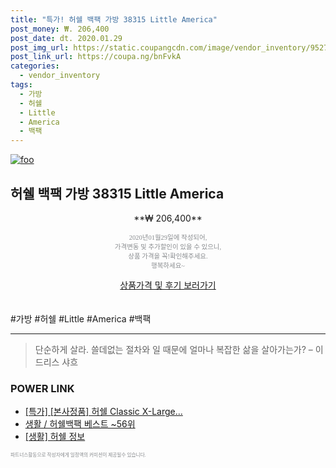 ```yaml
--- 
title: "특가! 허쉘 백팩 가방 38315 Little America" 
post_money: ₩. 206,400 
post_date: dt. 2020.01.29 
post_img_url: https://static.coupangcdn.com/image/vendor_inventory/9527/d6850b5b6b5b4f5d263b483f0a677639e3e1065d05902bcb0d2046a43001.jpg 
post_link_url: https://coupa.ng/bnFvkA 
categories: 
  - vendor_inventory 
tags: 
  - 가방 
  - 허쉘 
  - Little 
  - America 
  - 백팩 
--- 
```

[![foo](https://static.coupangcdn.com/image/vendor_inventory/9527/d6850b5b6b5b4f5d263b483f0a677639e3e1065d05902bcb0d2046a43001.jpg)](https://coupa.ng/bnFvkA) 

## 허쉘 백팩 가방 38315 Little America 
<p style="text-align: center;">**₩ 206,400**</p> 
<p style="text-align: center;"><span style="color: #898c8f; font-family: Georgia,Times,serif; font-size: 0.75em;">2020년01월29일에 작성되어, <br>가격변동 및 추가할인이 있을 수 있으니,<br> 상품 가격을 꼭!확인해주세요.<br>행복하세요~</span> 
</p>	 
<div markdown="0" style="text-align: center;"><a href="https://coupa.ng/bnFvkA" class="btn btn--success">상품가격 및 후기 보러가기</a></div> 
<br><br> 
  #가방 #허쉘 #Little #America #백팩 
<hr> 

> 단순하게 살라. 쓸데없는 절차와 일 때문에 얼마나 복잡한 삶을 살아가는가? – 이드리스 샤흐 


### POWER LINK

* <a href="https://blog.naver.com/an0733/221788973606" target="_blank">[특가] [본사정품] 허쉘 Classic X-Large...</a>
* <a href="https://blog.naver.com/santokki14/221788429306" target="_blank">생활 / 허쉘백팩 베스트 ~56위</a>
* <a href="https://blog.naver.com/santokki14/221774792609" target="_blank"> [생활] 허쉘 정보 </a>

<span style="color: #898c8f; font-family: Georgia,Times,serif; font-size: 0.55em;">파트너스활동으로 작성자에게 일정액의 커미션이 제공될수 있습니다.</span> 
